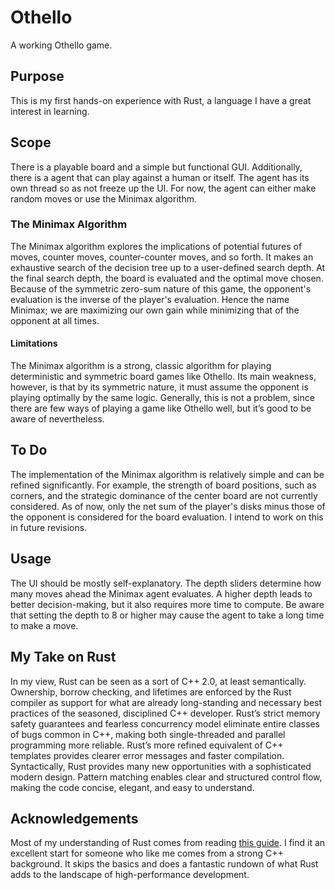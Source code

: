 # Othello
A working Othello game.

## Purpose
This is my first hands-on experience with Rust, a language I have a great interest in learning.

## Scope
There is a playable board and a simple but functional GUI. Additionally, there is a agent that can play against a human or itself. The agent has its own thread so as not freeze up the UI. For now, the agent can either make random moves or use the Minimax algorithm.

### The Minimax Algorithm
The Minimax algorithm explores the implications of potential futures of moves, counter moves, counter-counter moves, and so forth. It makes an exhaustive search of the decision tree up to a user-defined search depth. At the final search depth, the board is evaluated and the optimal move chosen. Because of the symmetric zero-sum nature of this game, the opponent's evaluation is the inverse of the player's evaluation. Hence the name Minimax; we are maximizing our own gain while minimizing that of the opponent at all times.

#### Limitations
The Minimax algorithm is a strong, classic algorithm for playing deterministic and symmetric board games like Othello. Its main weakness, however, is that by its symmetric nature, it must assume the opponent is playing optimally by the same logic. Generally, this is not a problem, since there are few ways of playing a game like Othello well, but it’s good to be aware of nevertheless.

## To Do
The implementation of the Minimax algorithm is relatively simple and can be refined significantly. For example, the strength of board positions, such as corners, and the strategic dominance of the center board are not currently considered. As of now, only the net sum of the player's disks minus those of the opponent is considered for the board evaluation. I intend to work on this in future revisions.

## Usage
The UI should be mostly self-explanatory. The depth sliders determine how many moves ahead the Minimax agent evaluates. A higher depth leads to better decision-making, but it also requires more time to compute. Be aware that setting the depth to 8 or higher may cause the agent to take a long time to make a move.

## My Take on Rust
In my view, Rust can be seen as a sort of C++ 2.0, at least semantically. Ownership, borrow checking, and lifetimes are enforced by the Rust compiler as support for what are already long-standing and necessary best practices of the seasoned, disciplined C++ developer. Rust’s strict memory safety guarantees and fearless concurrency model eliminate entire classes of bugs common in C++, making both single-threaded and parallel programming more reliable. Rust’s more refined equivalent of C++ templates provides clearer error messages and faster compilation. Syntactically, Rust provides many new opportunities with a sophisticated modern design. Pattern matching enables clear and structured control flow, making the code concise, elegant, and easy to understand.

## Acknowledgements
Most of my understanding of Rust comes from reading [this guide](https://github.com/nrc/r4cppp). I find it an excellent start for someone who like me comes from a strong C++ background. It skips the basics and does a fantastic rundown of what Rust adds to the landscape of high-performance development.
